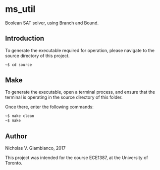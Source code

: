 # ms_util #

Boolean SAT solver, using Branch and Bound.



## Introduction ##



To generate the executable required for operation, please navigate to the source directory of this project.

```bash
~$ cd source
```


## Make ##

To generate the executable, open a terminal process, and ensure that the terminal is operating
in the source directory of this folder.

Once there, enter the following commands:

```bash
~$ make clean
~$ make

```




## Author ##

Nicholas V. Giamblanco, 2017

This project was intended for the course ECE1387, at the University of Toronto.